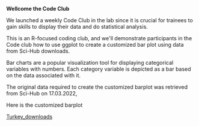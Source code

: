 **Wellcome the Code Club**

We launched a weekly Code Club in the lab since it is crucial for trainees to gain skills to display their data and do statistical analysis.

This is an R-focused coding club, and we'll demonstrate participants in the Code club how to use ggplot to create a customized bar plot 
using data from Sci-Hub downloads. 

Bar charts are a popular visualization tool for displaying categorical variables with numbers. 
Each category variable is depicted as a bar based on the data associated with it. 


The original data required to create the customized barplot was retrieved from Sci-Hub on 17.03.2022,

Here is the  customized barplot 

[Turkey_downloads](https://user-images.githubusercontent.com/12661265/158945764-f131bfc2-6b28-41e4-9fc4-a7792c739aa8.png)









